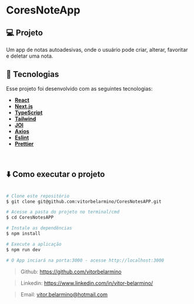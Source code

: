# CoresNoteApp

## 💻 Projeto
 Um app de notas autoadesivas, onde o usuário pode criar, alterar, favoritar e deletar uma nota.
</br>

## 🚀 Tecnologias

Esse projeto foi desenvolvido com as seguintes tecnologias:

-  **[React](https://react.dev/)**
-  **[Next.js](https://nextjs.org/)**
-  **[TypeScript](https://www.typescriptlang.org/)**
-  **[Tailwind](https://tailwindcss.com/)**
-  **[JOI](https://joi.dev/)**
-  **[Axios](https://axios-http.com/ptbr/)**
-  **[Eslint](https://eslint.org/)**
-  **[Prettier](https://prettier.io/)**
</br>

## ⬇️ Como executar o projeto

```bash

# Clone este repositório
$ git clone git@github.com:vitorbelarmino/CoresNotesAPP.git

# Acesse a pasta do projeto no terminal/cmd
$ cd CoresNotesAPP

# Instale as dependências
$ npm install

# Execute a aplicação
$ npm run dev

# O App inciará na porta:3000 - acesse http://localhost:3000 
```

> Github: https://github.com/vitorbelarmino

> Linkedin: https://www.linkedin.com/in/vitor-belarmino/

> Email: vitor.belarmino@hotmail.com

